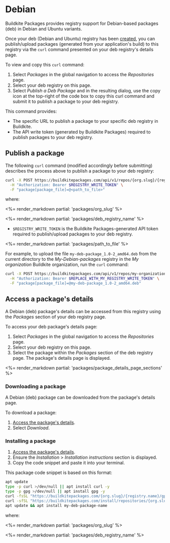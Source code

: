 # Debian

Buildkite Packages provides registry support for Debian-based packages (deb) in Debian and Ubuntu variants.

Once your deb (Debian and Ubuntu) registry has been [created](/docs/packages/manage-registries#create-a-registry), you can publish/upload packages (generated from your application's build) to this registry via the `curl` command presented on your deb registry's details page.

To view and copy this `curl` command:

1. Select _Packages_ in the global navigation to access the _Repositories_ page.
1. Select your deb registry on this page.
1. Select _Publish a Deb Package_ and in the resulting dialog, use the copy icon at the top-right of the code box to copy this curl command and submit it to publish a package to your deb registry.

This command provides:

- The specific URL to publish a package to your specific deb registry in Buildkite.
- The API write token (generated by Buildkite Packages) required to publish packages to your deb registry.

## Publish a package

The following `curl` command (modified accordingly before submitting) describes the process above to publish a package to your deb registry:

```bash
curl -X POST https://buildkitepackages.com/api/v1/repos/{org.slug}/{registry.name}/packages.json \
  -H "Authorization: Bearer $REGISTRY_WRITE_TOKEN" \
  -F "package[package_file]=@<path_to_file>"
```

where:

<%= render_markdown partial: 'packages/org_slug' %>

<%= render_markdown partial: 'packages/deb_registry_name' %>

- `$REGISTRY_WRITE_TOKEN` is the Buildkite Packages-generated API token required to publish/upload packages to your deb registry.

<%= render_markdown partial: 'packages/path_to_file' %>

For example, to upload the file `my-deb-package_1.0-2_amd64.deb` from the current directory to the _My-Debian-packages_ registry in the _My organization_ Buildkite organization, run the `curl` command:

```bash
curl -X POST https://buildkitepackages.com/api/v1/repos/my-organization/my-debian-packages/packages.json \
  -H "Authorization: Bearer $REPLACE_WITH_MY_REGISTRY_WRITE_TOKEN" \
  -F "package[package_file]=@my-deb-package_1.0-2_amd64.deb"
```

## Access a package's details

A Debian (deb) package's details can be accessed from this registry using the _Packages_ section of your deb registry page.

To access your deb package's details page:

1. Select _Packages_ in the global navigation to access the _Repositories_ page.
1. Select your deb registry on this page.
1. Select the package within the _Packages_ section of the deb registry page. The package's details page is displayed.

<%= render_markdown partial: 'packages/package_details_page_sections' %>

### Downloading a package

A Debian (deb) package can be downloaded from the package's details page.

To download a package:

1. [Access the package's details](#access-a-packages-details).
1. Select _Download_.

### Installing a package

1. [Access the package's details](#access-a-packages-details).
1. Ensure the _Installation_ > _Installation instructions_ section is displayed.
1. Copy the code snippet and paste it into your terminal.

This package code snippet is based on this format:

```bash
apt update
type -p curl >/dev/null || apt install curl -y
type -p gpg >/dev/null || apt install gpg -y
curl -fsSL "https://buildkitepackages.com/{org.slug}/{registry.name}/gpgkey" | gpg --dearmor -o /etc/apt/keyrings/{org.slug}_{registry.name}-archive-keyring.gpg
curl -sfSL "https://buildkitepackages.com/install/repositories/{org.slug}/{registry.name}/config_file.list?source=buildkite&name=${HOSTNAME}" > /etc/apt/sources.list.d/buildkite-{org.slug}-{registry.name}.list
apt update && apt install my-deb-package-name
```

where:

<%= render_markdown partial: 'packages/org_slug' %>

<%= render_markdown partial: 'packages/deb_registry_name' %>
